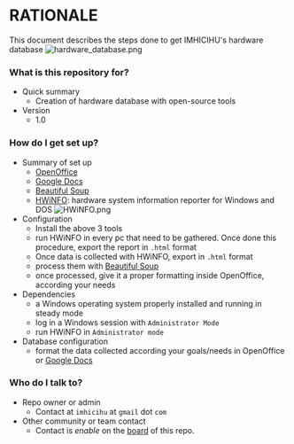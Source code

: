 # RATIONALE #

This document describes the steps done to get IMHICIHU's hardware database
![hardware_database.png](https://bitbucket.org/repo/8zz7794/images/1191514673-hardware_database.png)

### What is this repository for? ###

* Quick summary
	- Creation of hardware database with open-source tools
* Version
	- 1.0

### How do I get set up? ###

* Summary of set up
	- [OpenOffice](https://www.openoffice.org/es/descargar/)
	- [Google Docs](https://docs.google.com/document/u/0/?hl=es)
	- [Beautiful Soup](https://www.crummy.com/software/BeautifulSoup/)
	- [HWiNFO](https://www.hwinfo.com/): hardware system information reporter for Windows and DOS
	![HWiNFO.png](https://bitbucket.org/repo/Gg8Xdg7/images/2976889691-HWiNFO.png)
* Configuration
	- Install the above 3 tools
	- run HWiNFO in every pc that need to be gathered. Once done this procedure, export the report in `.html` format
	- Once data is collected with HWiNFO, export in `.html` format 
	- process them with [Beautiful Soup](https://www.crummy.com/software/BeautifulSoup/bs4/doc/)
	- once processed, give it a proper formatting inside OpenOffice, according your needs
* Dependencies
	- a Windows operating system properly installed and running in steady mode
	- log in a Windows session with `Administrator Mode` 
	- run HWiNFO in `Administrator mode`
* Database configuration
	- format the data collected according your goals/needs in OpenOffice or [Google Docs](https://docs.google.com/document/u/0/?hl=es)

### Who do I talk to? ###

* Repo owner or admin
     - Contact at `imhicihu` at `gmail` dot `com`
* Other community or team contact
     - Contact is _enable_ on the [board](https://bitbucket.org/imhicihu/software-database-repository/addon/trello/trello-board) of this repo. 